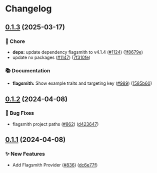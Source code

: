 # Changelog

## [0.1.3](https://github.com/open-feature/js-sdk-contrib/compare/flagsmith-client-provider-v0.1.2...flagsmith-client-provider-v0.1.3) (2025-03-17)


### 🧹 Chore

* **deps:** update dependency flagsmith to v4.1.4 ([#1124](https://github.com/open-feature/js-sdk-contrib/issues/1124)) ([1f8679e](https://github.com/open-feature/js-sdk-contrib/commit/1f8679e77fe4c4a7bd7390dfd46dbf8ddb6c49e4))
* update nx packages ([#1147](https://github.com/open-feature/js-sdk-contrib/issues/1147)) ([7f310fe](https://github.com/open-feature/js-sdk-contrib/commit/7f310fe87101b8aa793e1436e63c7602ccc202e3))


### 📚 Documentation

* **flagsmith:** Show example traits and targeting key ([#989](https://github.com/open-feature/js-sdk-contrib/issues/989)) ([1585b60](https://github.com/open-feature/js-sdk-contrib/commit/1585b60672290f0170d68534f12a90d10e31899f))

## [0.1.2](https://github.com/open-feature/js-sdk-contrib/compare/flagsmith-client-provider-v0.1.1...flagsmith-client-provider-v0.1.2) (2024-04-08)


### 🐛 Bug Fixes

* flagsmith project paths ([#862](https://github.com/open-feature/js-sdk-contrib/issues/862)) ([d423647](https://github.com/open-feature/js-sdk-contrib/commit/d423647b43e4762d901d9894900cf33c314ae9fe))

## [0.1.1](https://github.com/open-feature/js-sdk-contrib/compare/flagsmith-client-provider-v0.1.0...flagsmith-client-provider-v0.1.1) (2024-04-08)


### ✨ New Features

* Add Flagsmith Provider ([#836](https://github.com/open-feature/js-sdk-contrib/issues/836)) ([dc6e77f](https://github.com/open-feature/js-sdk-contrib/commit/dc6e77f777bdff920d47fde2716f7098a9a767eb))
